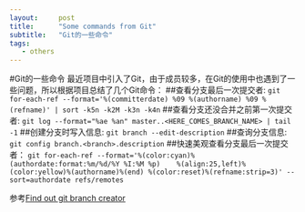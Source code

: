 ```yaml
---
layout:     post
title:      "Some commands from Git"
subtitle:   "Git的一些命令"
tags:
   - others
---
```

#Git的一些命令
最近项目中引入了Git，由于成员较多，在Git的使用中也遇到了一些问题，所以根据项目总结了几个Git命令：
##查看分支最后一次提交者:
`git for-each-ref --format='%(committerdate) %09 %(authorname) %09 %(refname)' | sort -k5n -k2M -k3n -k4n`
##查看分支还没合并之前第一次提交者:
`git log --format="%ae %an" master..<HERE_COMES_BRANCH_NAME> | tail -1`
##创建分支时写入信息:
`git branch --edit-description`
##查询分支信息:
`git config branch.<branch>.description`
##快速美观查看分支最后一次提交者：
`git for-each-ref --format='%(color:cyan)%(authordate:format:%m/%d/%Y %I:%M %p)    %(align:25,left)%(color:yellow)%(authorname)%(end) %(color:reset)%(refname:strip=3)' --sort=authordate refs/remotes`

参考[Find out git branch creator](https://stackoverflow.com/questions/12055198/find-out-git-branch-creator/19135644#19135644)
